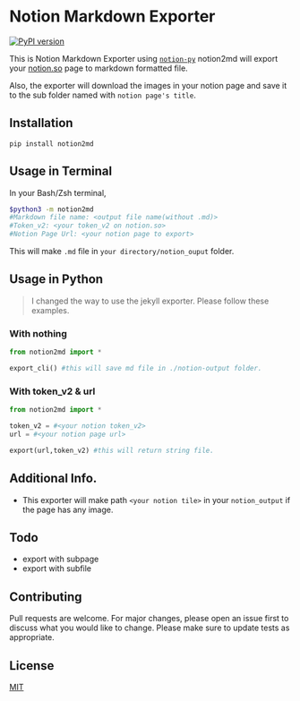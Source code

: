# Notion Markdown Exporter
[![PyPI version](https://badge.fury.io/py/notion2md.svg)](https://badge.fury.io/py/notion2md)

This is Notion Markdown Exporter using [`notion-py`](https://github.com/jamalex/notion-py)
notion2md will export your [notion.so](http://notion.so) page to markdown formatted file.

Also, the exporter will download the images in your notion page and save it to the sub folder named with `notion page's title`.

## Installation
```Plain Text
pip install notion2md
```
## Usage in Terminal
In your Bash/Zsh terminal,
```Bash
$python3 -m notion2md
#Markdown file name: <output file name(without .md)>
#Token_v2: <your token_v2 on notion.so>
#Notion Page Url: <your notion page to export>
```
This will make `.md` file in `your directory/notion_ouput` folder.

## Usage in Python

> I changed the way to use the jekyll exporter. Please follow these examples.

### With nothing
```Python
from notion2md import *

export_cli() #this will save md file in ./notion-output folder.
```
### With token_v2 & url
```Python
from notion2md import *

token_v2 = #<your notion token_v2>
url = #<your notion page url>

export(url,token_v2) #this will return string file.
```

## Additional Info.

- This exporter will make path `<your notion tile>` in your `notion_output` if the page has any image.

## Todo
- export with subpage
- export with subfile

## Contributing
Pull requests are welcome. For major changes, please open an issue first to discuss what you would like to change.
Please make sure to update tests as appropriate.

## License
[MIT](https://choosealicense.com/licenses/mit/)
